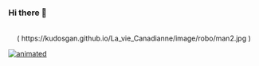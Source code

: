 ### Hi there 👋

<p align="center">
  <br>
    ( https://kudosgan.github.io/La_vie_Canadianne/image/robo/man2.jpg )


  [![animated](https://raw.githubusercontent.com/donavon/donavon/master/img/readme.svg)](https://dwe.st/rr)
   
  
  <br>
  <br>
</p>

